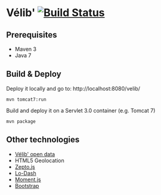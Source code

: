 # Vélib' [![Build Status](https://travis-ci.org/mickaeltr/Velib.svg?branch=master)](https://travis-ci.org/mickaeltr/Velib)

## Prerequisites

- Maven 3
- Java 7

## Build & Deploy

Deploy it locally and go to: http://localhost:8080/velib/

    mvn tomcat7:run

Build and deploy it on a Servlet 3.0 container (e.g. Tomcat 7)

    mvn package

## Other technologies

- [Vélib' open data](https://developer.jcdecaux.com/#/opendata)
- HTML5 Geolocation
- [Zepto.js](http://zeptojs.com/)
- [Lo-Dash](http://lodash.com/)
- [Moment.js](http://momentjs.com/)
- [Bootstrap](http://twitter.github.io/bootstrap/)

